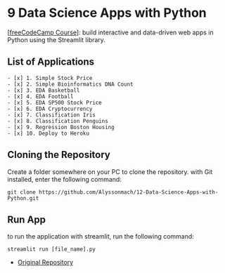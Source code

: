 # 9 Data Science Apps with Python

[[freeCodeCamp Course](https://www.youtube.com/watch?v=JwSS70SZdyM&t=10906s)]:  build interactive and data-driven web apps in Python using the Streamlit library.

## List of Applications

```
- [x] 1. Simple Stock Price
- [x] 2. Simple Bioinformatics DNA Count
- [x] 3. EDA Basketball
- [x] 4. EDA Football
- [x] 5. EDA SP500 Stock Price
- [x] 6. EDA Cryptocurrency
- [x] 7. Classification Iris
- [x] 8. Classification Penguins
- [x] 9. Regression Boston Housing
- [x] 10. Deploy to Heroku
```

## Cloning the Repository

Create a folder somewhere on your PC to clone the repository. with Git installed, enter the following command:

```
git clone https://github.com/Alyssonmach/12-Data-Science-Apps-with-Python.git
```

## Run App

to run the application with streamlit, run the following command:

```
streamlit run [file_name].py
```

- [Original Repository](https://github.com/dataprofessor/streamlit_freecodecamp)
